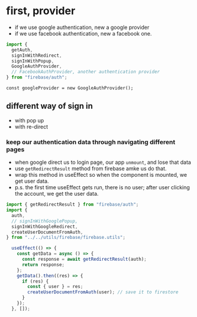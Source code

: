 # first, provider
- if we use google authentication, new a google provider
- if we use facebook authentication, new a facebook one.

```js
import {
  getAuth,
  signInWithRedirect,
  signInWithPopup,
  GoogleAuthProvider,
  // FacebookAuthProvider, another authentication provider
} from "firebase/auth";
```

```
const googleProvider = new GoogleAuthProvider();

```

## different way of sign in
- with pop up 
- with re-direct

### keep our authentication data through navigating different pages
- when google direct us to login page, our app `unmount`, and lose that data
- use `getRedirectResult` method from firebase amke us do that.
- wrap this method in useEffect so when the component is mounted, we get user data.
- p.s. the first time useEffect gets run, there is no user; after user clicking the account, we get the user data.

```js
import { getRedirectResult } from "firebase/auth";
import {
  auth,
  // signInWithGooglePopup,
  signInWithGoogleRedirect,
  createUserDocumentFromAuth,
} from "../../utils/firebase/firebase.utils";

  useEffect(() => {
    const getData = async () => {
      const response = await getRedirectResult(auth);
      return response;
    };
    getData().then((res) => {
      if (res) {
        const { user } = res;
        createUserDocumentFromAuth(user); // save it to firestore
      }
    });
  }, []);
 ```
